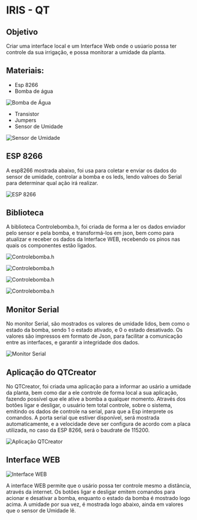 # IRIS - QT

## Objetivo

Criar uma interface local e um Interface Web onde o usúario possa ter controle da sua irrigação, e possa monitorar a umidade da planta.

## Materiais:

* Esp 8266
* Bomba de água 

![Bomba de Água
](img/bomba.jpg)
* Transistor
* Jumpers
* Sensor de Umidade

![Sensor de Umidade](img/umidade.jpg)

## ESP 8266

A esp8266 mostrada abaixo, foi usa para coletar e enviar os dados do sensor de umidade, controlar a bomba e os leds, lendo valroes do Serial para determinar qual ação irá realizar.

![ESP 8266](img/esp.jpg)

## Biblioteca

 A biblioteca Controlebomba.h, foi criada de forma a ler os dados enviador pelo sensor e pela bomba, e transformá-los em json, bem como para atualizar e receber os dados da Interface WEB, recebendo os pinos nas quais os componentes estão ligados.
 
 ![Controlebomba.h](img/biblioteca.png)
 
 ![Controlebomba.h](img/cpp1.png)
 
 ![Controlebomba.h](img/cpp2.png)
 
 ![Controlebomba.h](img/cpp3.png)

## Monitor Serial

No monitor Serial, são mostrados os valores de umidade lidos, bem como o estado da bomba, sendo 1 o estado ativado, e 0 o estado desativado. Os valores são impressos em formato de Json, para facilitar a comunicação entre as interfaces, e garantir a integridade dos dados.

![Monitor Serial](img/serial.png)
## Aplicação do QTCreator

No QTCreator, foi criada uma aplicação para a informar ao usário a umidade da planta, bem como dar a ele controle de forma local a sua aplicação, fazendo possível que ele ative a bomba a qualquer momento. Através dos botôes ligar e desligar, o usuário tem total controle, sobre o sistema, emitindo os dados de controle na serial, para que a Esp interprete os comandos. A porta serial que estiver disponível, será mostrada automaticamente, e a velocidade deve ser configura de acordo com a placa utilizada, no caso da ESP 8266, será o baudrate de 115200.

![Aplicação QTCreator](img/app.png)

## Interface WEB

![Interface WEB](img/site.png)

A interface WEB permite que o usário possa ter controle mesmo a distância, através da internet. Os botôes ligar e desligar emitem comandos para acionar e desativar a bomba, enquanto o estado da bomba é mostrado logo acima.
A umidade por sua vez, é mostrada logo abaixo, ainda em valores que o sensor de Umidade lê.


